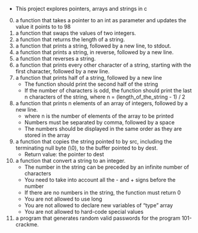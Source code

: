 - This project explores pointers, arrays and strings in c
0. a function that takes a pointer to an int as parameter and updates the value it points to to 98
1. a function that swaps the values of two integers.
2. a function that returns the length of a string.
3. a function that prints a string, followed by a new line, to stdout.
4. a function that prints a string, in reverse, followed by a new line.
5. a function that reverses a string.
6. a function that prints every other character of a string, starting with the first character, followed by a new 	line.
7. a function that prints half of a string, followed by a new line
	- The function should print the second half of the string
	- If the number of characters is odd, the function should print the last n characters of the string, where 		n = (length_of_the_string - 1) / 2
8. a function that prints n elements of an array of integers, followed by a new line.
	- where n is the number of elements of the array to be printed
	- Numbers must be separated by comma, followed by a space
	- The numbers should be displayed in the same order as they are stored in the array
9. a function that copies the string pointed to by src, including the terminating null byte (\0), to the buffer 
	pointed to by dest.
	- Return value: the pointer to dest
10. a function that convert a string to an integer.
	- The number in the string can be preceded by an infinite number of characters
	- You need to take into account all the - and + signs before the number
	- If there are no numbers in the string, the function must return 0
	- You are not allowed to use long
	- You are not allowed to declare new variables of “type” array
	- You are not allowed to hard-code special values
11. a program that generates random valid passwords for the program 101-crackme.
